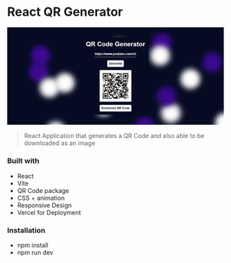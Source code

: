 # React QR Generator

<img src="SS.png">

> React Application that generates a QR Code and also able to be downloaded as an image

### Built with
- React
- Vite
- QR Code package
- CSS + animation
- Responsive Design
- Vercel for Deployment

### Installation
- npm install
- npm run dev

